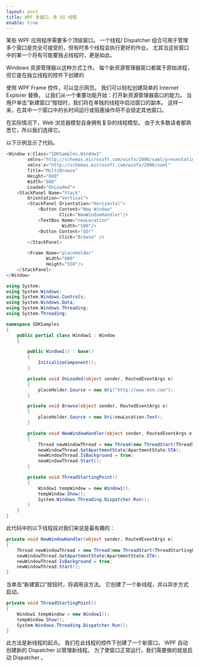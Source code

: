 ```yaml
---
layout: post
title: WPF 多窗口，多 UI 线程
enable: true
---
```


某些 WPF 应用程序需要多个顶级窗口。 一个线程/ Dispatcher 组合可用于管理多个窗口是完全可接受的，但有时多个线程会执行更好的作业。 尤其当这些窗口中的某一个将有可能要独占线程时，更是如此。

Windows 资源管理器以这种方式工作。 每个新资源管理器窗口都属于原始进程，但它是在独立线程的控件下创建的

使用 WPF Frame 控件，可以显示网页。 我们可以轻松创建简单的 Internet Explorer 替换。 让我们从一个重要功能开始：打开新资源管理器窗口的能力。 当用户单击“新建窗口”按钮时，我们将在单独的线程中启动窗口的副本。 这样一来，在其中一个窗口中的长时间运行或阻塞操作将不会锁定其他窗口。

在实际情况下，Web 浏览器模型自身拥有复杂的线程模型。 由于大多数读者都熟悉它，所以我们选择它。

以下示例显示了代码。

```c#
<Window x:Class="SDKSamples.Window1"
        xmlns="http://schemas.microsoft.com/winfx/2006/xaml/presentation"
        xmlns:x="http://schemas.microsoft.com/winfx/2006/xaml"
        Title="MultiBrowse"
        Height="600" 
        Width="800"
        Loaded="OnLoaded">
    <StackPanel Name="Stack" 
        Orientation="Vertical">
        <StackPanel Orientation="Horizontal">
            <Button Content="New Window"
                    Click="NewWindowHandler"/>
            <TextBox Name="newLocation"
                     Width="500"/>
            <Button Content="GO!"
                    Click="Browse" />
        </StackPanel>

        <Frame Name="placeHolder"
               Width="800"
               Height="550"/>
    </StackPanel>
</Window>
```

```c#
using System;
using System.Windows;
using System.Windows.Controls;
using System.Windows.Data;
using System.Windows.Threading;
using System.Threading;

namespace SDKSamples
{
    public partial class Window1 : Window
    {

        public Window1() : base()
        {
            InitializeComponent();
        }

        private void OnLoaded(object sender, RoutedEventArgs e)
        {
            placeHolder.Source = new Uri("http://www.msn.com");
        }

        private void Browse(object sender, RoutedEventArgs e)
        {
            placeHolder.Source = new Uri(newLocation.Text);
        }

        private void NewWindowHandler(object sender, RoutedEventArgs e)
        {
            Thread newWindowThread = new Thread(new ThreadStart(ThreadStartingPoint));
            newWindowThread.SetApartmentState(ApartmentState.STA);
            newWindowThread.IsBackground = true;
            newWindowThread.Start();
        }

        private void ThreadStartingPoint()
        {
            Window1 tempWindow = new Window1();
            tempWindow.Show();
            System.Windows.Threading.Dispatcher.Run();
        }
    }
}
```

此代码中的以下线程段对我们来说是最有趣的：

```c#
private void NewWindowHandler(object sender, RoutedEventArgs e)
{
    Thread newWindowThread = new Thread(new ThreadStart(ThreadStartingPoint));
    newWindowThread.SetApartmentState(ApartmentState.STA);
    newWindowThread.IsBackground = true;
    newWindowThread.Start();
}
```

当单击“新建窗口”按钮时，将调用该方法。 它创建了一个新线程，并以异步方式启动。

```c#
private void ThreadStartingPoint()
{
    Window1 tempWindow = new Window1();
    tempWindow.Show();
    System.Windows.Threading.Dispatcher.Run();
}
```

此方法是新线程的起点。 我们在此线程的控件下创建了一个新窗口。 WPF 自动创建新的 Dispatcher 以管理新线程。 为了使窗口正常运行，我们需要做的就是启动 Dispatcher 。